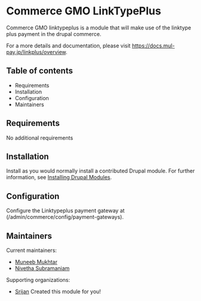 # Commerce GMO LinkTypePlus

Commerce GMO linktypeplus is a module that will make use of the linktype plus payment in the drupal commerce.

For a more details and documentation, please visit https://docs.mul-pay.jp/linkplus/overview.



## Table of contents

- Requirements
- Installation
- Configuration
- Maintainers

## Requirements

No additional requirements

## Installation

Install as you would normally install a contributed Drupal module. For further
information, see
[Installing Drupal Modules](https://www.drupal.org/docs/extending-drupal/installing-drupal-modules).

## Configuration

Configure the Linktypeplus payment gateway at (/admin/commerce/config/payment-gateways).

## Maintainers

Current maintainers:

- [Muneeb Mukhtar](https://www.drupal.org/u/mukhtarm)
- [Nivetha Subramaniam](https://www.drupal.org/u/nivetha)

Supporting organizations:

- [Srijan](https://www.drupal.org/srijan-a-material-company) Created this module for you!
